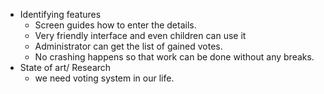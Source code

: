 * Identifying features
   * Screen guides how to enter the details.
   * Very friendly interface and even children can use it
   * Administrator can get the list of gained votes.
   * No crashing happens so that work can be done without any breaks.
* State of art/ Research
    * we need voting system in our life.


